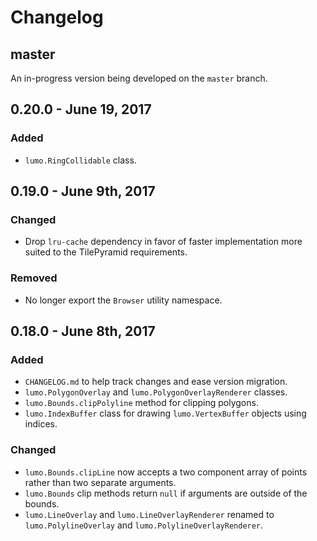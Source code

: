 # Changelog

## master

An in-progress version being developed on the `master` branch.

## 0.20.0 - June 19, 2017
### Added
- `lumo.RingCollidable` class.

## 0.19.0 - June 9th, 2017
### Changed
- Drop `lru-cache` dependency in favor of faster implementation more suited to the TilePyramid requirements.

### Removed
- No longer export the `Browser` utility namespace.

## 0.18.0 - June 8th, 2017
### Added
- `CHANGELOG.md` to help track changes and ease version migration.
- `lumo.PolygonOverlay` and `lumo.PolygonOverlayRenderer` classes.
- `lumo.Bounds.clipPolyline` method for clipping polygons.
- `lumo.IndexBuffer` class for drawing `lumo.VertexBuffer` objects using indices.

### Changed
- `lumo.Bounds.clipLine` now accepts a two component array of points rather than two separate arguments.
- `lumo.Bounds` clip methods return `null` if arguments are outside of the bounds.
- `lumo.LineOverlay` and `lumo.LineOverlayRenderer` renamed to  `lumo.PolylineOverlay` and `lumo.PolylineOverlayRenderer`.
